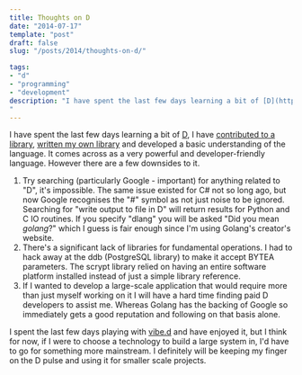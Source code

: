 ```yaml
---
title: Thoughts on D
date: "2014-07-17"
template: "post"
draft: false
slug: "/posts/2014/thoughts-on-d/"

tags:
- "d"
- "programming"
- "development"
description: "I have spent the last few days learning a bit of [D](http://dlang.org), I have [contributed to a library](https://github.com/brendanmckenzie/ddb), [written my own library](https://github.com/brendanmckenzie/scrypt) and developed a basic understanding of the language.  It comes across as a very powerful and developer-friendly language. However there are a few downsides to it."
---
```

I have spent the last few days learning a bit of [D](http://dlang.org), I have [contributed to a library](https://github.com/brendanmckenzie/ddb), [written my own library](https://github.com/brendanmckenzie/scrypt) and developed a basic understanding of the language.  It comes across as a very powerful and developer-friendly language. However there are a few downsides to it.

 1. Try searching (particularly Google - important) for anything related to "D", it's impossible.  The same issue existed for C# not so long ago, but now Google recognises the "#" symbol as not just noise to be ignored.  Searching for "write output to file in D" will return results for Python and C IO routines.  If you specify "dlang" you will be asked "Did you mean *golang*?" which I guess is fair enough since I'm using Golang's creator's website.
 2. There's a significant lack of libraries for fundamental operations.  I had to hack away at the ddb (PostgreSQL library) to make it accept BYTEA parameters.  The scrypt library relied on having an entire software platform installed instead of just a simple library reference.
 3. If I wanted to develop a large-scale application that would require more than just myself working on it I will have a hard time finding paid D developers to assist me.  Whereas Golang has the backing of Google so immediately gets a good reputation and following on that basis alone.

I spent the last few days playing with [vibe.d](http://www.vibed.org) and have enjoyed it, but I think for now, if I were to choose a technology to build a large system in, I'd have to go for something more mainstream.  I definitely will be keeping my finger on the D pulse and using it for smaller scale projects.